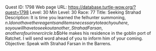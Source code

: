 Quest ID: 1798
Web page URL: https://database.turtle-wow.org/?quest=1798
Level: 30
Min Level: 30
Race: 77
Title: Seeking Strahad
Description: It is time you learned the felhunter summoning, $n. I do not have the reagents and items necessary to teach you here, so you will have to seek out another, Strahad Farsan, another of our inner circle.$b$bHe makes his residence in the goblin port of Ratchet. I will send word ahead of you to inform him of your coming.
Objective: Speak with Strahad Farsan in the Barrens.
